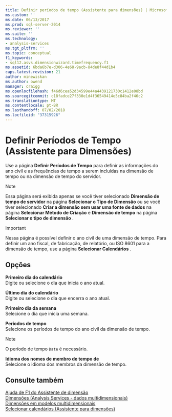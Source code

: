 ```yaml
---
title: Definir períodos de tempo (Assistente para dimensões) | Microsoft Docs
ms.custom: ''
ms.date: 06/13/2017
ms.prod: sql-server-2014
ms.reviewer: ''
ms.suite: ''
ms.technology:
- analysis-services
ms.tgt_pltfrm: ''
ms.topic: conceptual
f1_keywords:
- sql12.asvs.dimensionwizard.timefrequency.f1
ms.assetid: 6bda6b7e-d306-4e68-9acb-84de8f44d1b4
caps.latest.revision: 21
author: minewiskan
ms.author: owend
manager: craigg
ms.openlocfilehash: f46d6cea52d34599e44a4439121730c1412e08bd
ms.sourcegitcommit: c18fadce27f330e1d4f36549414e5c84ba2f46c2
ms.translationtype: MT
ms.contentlocale: pt-BR
ms.lasthandoff: 07/02/2018
ms.locfileid: "37315926"
---
```

# <a name="define-time-periods-dimension-wizard"></a>Definir Períodos de Tempo (Assistente para Dimensões)
  Use a página **Definir Períodos de Tempo** para definir as informações do ano civil e as frequências de tempo a serem incluídas na dimensão de tempo ou na dimensão de tempo do servidor.  
  
> [!NOTE]  
>  Essa página será exibida apenas se você tiver selecionado **Dimensão de tempo de servidor** na página **Selecionar o Tipo de Dimensão** ou se você tiver selecionado **Criar a dimensão sem usar uma fonte de dados** na página **Selecionar Método de Criação** e **Dimensão de tempo** na página **Selecionar o tipo de dimensão** .  
  
> [!IMPORTANT]  
>  Nessa página é possível definir o ano civil de uma dimensão de tempo. Para definir um ano fiscal, de fabricação, de relatório, ou ISO 8601 para a dimensão de tempo, use a página **Selecionar Calendários** .  
  
## <a name="options"></a>Opções  
 **Primeiro dia do calendário**  
 Digite ou selecione o dia que inicia o ano atual.  
  
 **Último dia do calendário**  
 Digite ou selecione o dia que encerra o ano atual.  
  
 **Primeiro dia da semana**  
 Selecione o dia que inicia uma semana.  
  
 **Períodos de tempo**  
 Selecione os períodos de tempo do ano civil da dimensão de tempo.  
  
> [!NOTE]  
>  O período de tempo `Date` é necessário.  
  
 **Idioma dos nomes de membro de tempo de**  
 Selecione o idioma dos membros da dimensão de tempo.  
  
## <a name="see-also"></a>Consulte também  
 [Ajuda de F1 do Assistente de dimensão](dimension-wizard-f1-help.md)   
 [Dimensões &#40;Analysis Services - dados multidimensionais&#41;](multidimensional-models-olap-logical-dimension-objects/dimensions-analysis-services-multidimensional-data.md)   
 [Dimensões em modelos multidimensionais](multidimensional-models/dimensions-in-multidimensional-models.md)   
 [Selecionar calendários &#40;Assistente para dimensões&#41;](select-calendars-dimension-wizard.md)  
  
  
